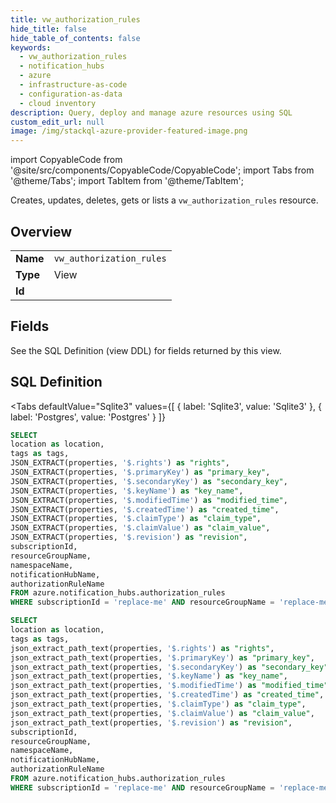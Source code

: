 ```yaml
--- 
title: vw_authorization_rules
hide_title: false
hide_table_of_contents: false
keywords:
  - vw_authorization_rules
  - notification_hubs
  - azure
  - infrastructure-as-code
  - configuration-as-data
  - cloud inventory
description: Query, deploy and manage azure resources using SQL
custom_edit_url: null
image: /img/stackql-azure-provider-featured-image.png
---
```


import CopyableCode from '@site/src/components/CopyableCode/CopyableCode';
import Tabs from '@theme/Tabs';
import TabItem from '@theme/TabItem';

Creates, updates, deletes, gets or lists a <code>vw_authorization_rules</code> resource.

## Overview
<table><tbody>
<tr><td><b>Name</b></td><td><code>vw_authorization_rules</code></td></tr>
<tr><td><b>Type</b></td><td>View</td></tr>
<tr><td><b>Id</b></td><td><CopyableCode code="azure.notification_hubs.vw_authorization_rules" /></td></tr>
</tbody></table>

## Fields

See the SQL Definition (view DDL) for fields returned by this view.

## SQL Definition

<Tabs
defaultValue="Sqlite3"
values={[
{ label: 'Sqlite3', value: 'Sqlite3' },
{ label: 'Postgres', value: 'Postgres' }
]}
>
<TabItem value="Sqlite3">

```sql
SELECT
location as location,
tags as tags,
JSON_EXTRACT(properties, '$.rights') as "rights",
JSON_EXTRACT(properties, '$.primaryKey') as "primary_key",
JSON_EXTRACT(properties, '$.secondaryKey') as "secondary_key",
JSON_EXTRACT(properties, '$.keyName') as "key_name",
JSON_EXTRACT(properties, '$.modifiedTime') as "modified_time",
JSON_EXTRACT(properties, '$.createdTime') as "created_time",
JSON_EXTRACT(properties, '$.claimType') as "claim_type",
JSON_EXTRACT(properties, '$.claimValue') as "claim_value",
JSON_EXTRACT(properties, '$.revision') as "revision",
subscriptionId,
resourceGroupName,
namespaceName,
notificationHubName,
authorizationRuleName
FROM azure.notification_hubs.authorization_rules
WHERE subscriptionId = 'replace-me' AND resourceGroupName = 'replace-me' AND namespaceName = 'replace-me' AND notificationHubName = 'replace-me';
```

</TabItem>
<TabItem value="Postgres">

```sql
SELECT
location as location,
tags as tags,
json_extract_path_text(properties, '$.rights') as "rights",
json_extract_path_text(properties, '$.primaryKey') as "primary_key",
json_extract_path_text(properties, '$.secondaryKey') as "secondary_key",
json_extract_path_text(properties, '$.keyName') as "key_name",
json_extract_path_text(properties, '$.modifiedTime') as "modified_time",
json_extract_path_text(properties, '$.createdTime') as "created_time",
json_extract_path_text(properties, '$.claimType') as "claim_type",
json_extract_path_text(properties, '$.claimValue') as "claim_value",
json_extract_path_text(properties, '$.revision') as "revision",
subscriptionId,
resourceGroupName,
namespaceName,
notificationHubName,
authorizationRuleName
FROM azure.notification_hubs.authorization_rules
WHERE subscriptionId = 'replace-me' AND resourceGroupName = 'replace-me' AND namespaceName = 'replace-me' AND notificationHubName = 'replace-me';
```

</TabItem>
</Tabs>
